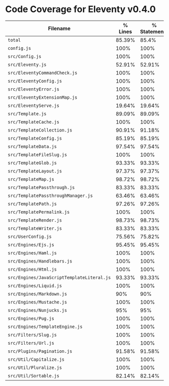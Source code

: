 # Code Coverage for Eleventy v0.4.0

| Filename                                   | % Lines | % Statements | % Functions | % Branches |
| ------------------------------------------ | ------- | ------------ | ----------- | ---------- |
| `total`                                    | 85.39%  | 85.4%        | 82.97%      | 76.16%     |
| `config.js`                                | 100%    | 100%         | 100%        | 100%       |
| `src/Config.js`                            | 100%    | 100%         | 100%        | 100%       |
| `src/Eleventy.js`                          | 52.91%  | 52.91%       | 37.5%       | 22.73%     |
| `src/EleventyCommandCheck.js`              | 100%    | 100%         | 100%        | 87.5%      |
| `src/EleventyConfig.js`                    | 100%    | 100%         | 100%        | 100%       |
| `src/EleventyError.js`                     | 100%    | 100%         | 100%        | 100%       |
| `src/EleventyExtensionMap.js`              | 100%    | 100%         | 100%        | 90%        |
| `src/EleventyServe.js`                     | 19.64%  | 19.64%       | 46.15%      | 0%         |
| `src/Template.js`                          | 89.09%  | 89.09%       | 83.33%      | 80.37%     |
| `src/TemplateCache.js`                     | 100%    | 100%         | 100%        | 100%       |
| `src/TemplateCollection.js`                | 90.91%  | 91.18%       | 86.67%      | 83.33%     |
| `src/TemplateConfig.js`                    | 85.19%  | 85.19%       | 62.5%       | 94.44%     |
| `src/TemplateData.js`                      | 97.54%  | 97.54%       | 100%        | 78.13%     |
| `src/TemplateFileSlug.js`                  | 100%    | 100%         | 100%        | 100%       |
| `src/TemplateGlob.js`                      | 93.33%  | 93.33%       | 100%        | 87.5%      |
| `src/TemplateLayout.js`                    | 97.37%  | 97.37%       | 100%        | 92.86%     |
| `src/TemplateMap.js`                       | 98.72%  | 98.72%       | 100%        | 77.78%     |
| `src/TemplatePassthrough.js`               | 83.33%  | 83.33%       | 75%         | 0%         |
| `src/TemplatePassthroughManager.js`        | 63.46%  | 63.46%       | 76.92%      | 66.67%     |
| `src/TemplatePath.js`                      | 97.26%  | 97.26%       | 94.12%      | 95.45%     |
| `src/TemplatePermalink.js`                 | 100%    | 100%         | 100%        | 100%       |
| `src/TemplateRender.js`                    | 98.73%  | 98.73%       | 100%        | 94.44%     |
| `src/TemplateWriter.js`                    | 83.33%  | 83.33%       | 74.19%      | 78.13%     |
| `src/UserConfig.js`                        | 75.56%  | 75.82%       | 62.07%      | 57.14%     |
| `src/Engines/Ejs.js`                       | 95.45%  | 95.45%       | 85.71%      | 66.67%     |
| `src/Engines/Haml.js`                      | 100%    | 100%         | 100%        | 100%       |
| `src/Engines/Handlebars.js`                | 100%    | 100%         | 100%        | 100%       |
| `src/Engines/Html.js`                      | 100%    | 100%         | 100%        | 100%       |
| `src/Engines/JavaScriptTemplateLiteral.js` | 93.33%  | 93.33%       | 100%        | 100%       |
| `src/Engines/Liquid.js`                    | 100%    | 100%         | 100%        | 83.33%     |
| `src/Engines/Markdown.js`                  | 90%     | 90%          | 87.5%       | 75%        |
| `src/Engines/Mustache.js`                  | 100%    | 100%         | 100%        | 100%       |
| `src/Engines/Nunjucks.js`                  | 95%     | 95%          | 100%        | 75%        |
| `src/Engines/Pug.js`                       | 100%    | 100%         | 100%        | 75%        |
| `src/Engines/TemplateEngine.js`            | 100%    | 100%         | 100%        | 100%       |
| `src/Filters/Slug.js`                      | 100%    | 100%         | 100%        | 100%       |
| `src/Filters/Url.js`                       | 100%    | 100%         | 100%        | 100%       |
| `src/Plugins/Pagination.js`                | 91.58%  | 91.58%       | 92.86%      | 83.33%     |
| `src/Util/Capitalize.js`                   | 100%    | 100%         | 100%        | 100%       |
| `src/Util/Pluralize.js`                    | 100%    | 100%         | 100%        | 100%       |
| `src/Util/Sortable.js`                     | 82.14%  | 82.14%       | 69.23%      | 95%        |
